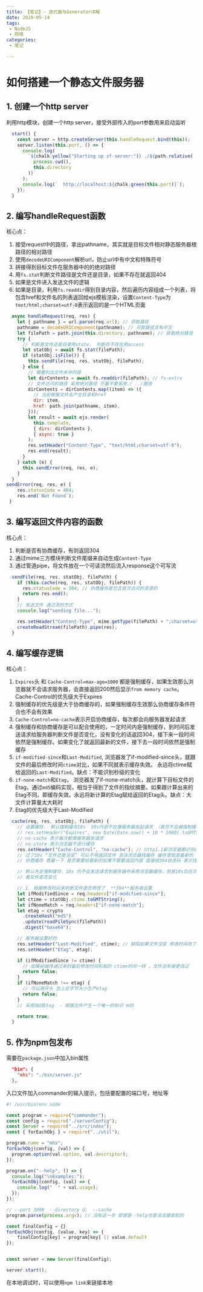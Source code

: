 ```yaml
---
title: 【笔记】- 迭代器与Generator详解
date: 2020-05-14
tags:
 - NodeJS
 - 网络
categories:
 - 笔记

---
```


# 如何搭建一个静态文件服务器



## 1. 创建一个http server

利用http模块，创建一个http server，接受外部传入的port参数用来启动监听

```javascript
  start() {
    const server = http.createServer(this.handleRequest.bind(this));
    server.listen(this.port, () => {
      console.log(
        `${chalk.yellow("Starting up zf-server:")} ./${path.relative(
          process.cwd(),
          this.directory
        )}`
      );
      console.log(`  http://localhost:${chalk.green(this.port)}`);
    });
  }
```



## 2. 编写handleRequest函数

核心点：

1. 接受request中的路径，拿出pathname，其实就是目标文件相对静态服务器根路径的相对路径
2. 使用`decodeURIComponent`解析url，防止url中有中文和特殊符号
3. 拼接得到目标文件在服务器中的的绝对路径
4. 用`fs.stat`判断文件路径是文件还是目录，如果不存在就返回404
5. 如果是文件进入发送文件的逻辑
6. 如果是目录，利用`fs.readdir`得到目录内容，然后遍历内容组成一个列表，将包含href和文件名的列表返回给ejs模板渲染，设置`Content-Type`为`text/html;charset=utf-8`表示返回的是一个HTML页面

```javascript
  async handleRequest(req, res) {
    let { pathname } = url.parse(req.url); // 获取路径
    pathname = decodeURIComponent(pathname); // 可能路径含有中文
    let filePath = path.join(this.directory, pathname); // 获取绝对路径
    try {
      // 判断是文件还是目录用state， 判断存不存在用access
      let statObj = await fs.stat(filePath);
      if (statObj.isFile()) {
        this.sendFile(req, res, statObj, filePath);
      } else {
        // 需要列出文件夹中内容
        let dirContents = await fs.readdir(filePath); // fs-extra
        // 文件访问的路径 采用绝对路径 尽量不要采用./ ../路径
        dirContents = dirContents.map((item) => ({
          // 当前根据文件名产生目录和href
          dir: item,
          href: path.join(pathname, item),
        }));
        let result = await ejs.render(
          this.template,
          { dirs: dirContents },
          { async: true }
        );
        res.setHeader("Content-Type", "text/html;charset=utf-8");
        res.end(result);
      }
    } catch (e) {
      this.sendError(req, res, e);
    }
  }
sendError(req, res, e) {
    res.statusCode = 404;
    res.end(`Not Found`);
 }
```



## 3. 编写返回文件内容的函数

核心点：

1. 判断是否有协商缓存，有则返回304
2. 通过mime三方模块判断文件尾缀来自动生成`Content-Type`
3. 通过管道pipe，将文件放在一个可读流然后流入response这个可写流

```javascript
  sendFile(req, res, statObj, filePath) {
    if (this.cache(req, res, statObj, filePath)) {
      res.statusCode = 304; // 协商缓存是包含首次访问的资源的
      return res.end();
    }
    // 发送文件 通过流的方式
    console.log("sending file...");

    res.setHeader("Content-Type", mime.getType(filePath) + ";charset=utf-8");
    createReadStream(filePath).pipe(res);
  }
```



## 4. 编写缓存逻辑

核心点：

1. `Expires`头 和 `Cache-Control=max-age=1000` 都是强制缓存，如果生效那么浏览器就不会请求服务器，会直接返回200然后显示`from memory cache`。 Cache-Control的优先级大于Expires
2. 强制缓存的优先级是大于协商缓存的，如果强制缓存生效那么协商缓存条件符合也不会有效果
3. `Cache-Control=no-cache`表示开启协商缓存，每次都会向服务器发起请求
4. 强制缓存和协商缓存是可以配合使用的，一定时间内是强制缓存，到时间后发送请求给服务器判断文件是否变化，没有变化的话返回304，接下来一段时间依然是强制缓存。如果变化了就返回最新的文件，接下去一段时间依然是强制缓存
5. `if-modified-since`和`Last-Modified`, 浏览器发了if-modified-since头，就跟文件的最后修改时间`ctime`对比，如果不同就表示缓存失效。 永远将ctime赋给返回的`Last-Modified`。缺点：不能识别秒级的变化
6. `if-none-match`和`Etag`， 浏览器发了if-none-match头，就计算下目标文件的Etag，通过`md5`编码实现，相当于得到了文件的指纹摘要。如果跟计算出来的Etag不同，即缓存失效。永远将新计算的Etag赋给返回的Etag头。缺点：大文件计算量太大耗时
7. Etag的优先级大于Last-Modified

```javascript
  cache(req, res, statObj, filePath) {
    // 设置缓存， 默认强制缓存10s  10s内部不在像服务器发起请求 （首页不会被强制缓存） 引用的资源可以被强制缓存
    // res.setHeader("Expires", new Date(Date.now() + 10 * 1000).toGMTString());
    // no-cache 表示每次都像服务器发请求
    // no-store 表示浏览器不进行缓存
    res.setHeader("Cache-Control", "no-cache"); // http1.1新浏览器都识别cache-control
    // 过了10s “文件还是没变” 可以不用返回文件 告诉浏览器找缓存 缓存里就是最新的
    // 协商缓存 商量一下 是否需要给最新的如果不需要返回内容 直接给304状态码 表示找缓存即可

    // 默认先走强制缓存，10s 内不会发送请求到服务器中采用浏览器缓存，但是10s后在次发送请求。后端要进行对比 1) 文件没有变化 直接返回304 即可，浏览器会去缓存中查找文件。之后的10s中还是会走缓存 2)文件变化了返回最新的，之后的10s中还是会走缓存 不停的循环
    // 看文件是否变化

    // 1. 根据修改时间来判断文件是否修改了  **304**服务端设置
    let ifModifiedSince = req.headers["if-modified-since"];
    let ctime = statObj.ctime.toGMTString();
    let ifNoneMatch = req.headers["if-none-match"];
    let etag = crypto
      .createHash("md5")
      .update(readFileSync(filePath))
      .digest("base64");

    // 服务器设置好的
    res.setHeader("Last-Modified", ctime); // 缺陷如果文件没变 修改时间改了呢
    res.setHeader("Etag", etag);

    if (ifModifiedSince != ctime) {
      // 如果前端传递过来的最后修改时间和我的 ctime时间一样 ，文件没有被更改过
      return false;
    }
    if (ifNoneMatch !== etag) {
      // 可以用开头 加上总字节大小生产etag
      return false;
    }
    // 采用指纹Etag  - 根据文件产生一个唯一的标识 md5

    return true;
  }
```

## 5. 作为npm包发布

需要在`package.json`中加入bin属性

```json
  "bin": {
    "mhs": "./bin/server.js"
  },
```

入口文件加入commander的输入提示，包括要配置的端口号，地址等

```javascript
#! /usr/bin/env node

const program = require("commander");
const config = require("./serverConfig");
const Server = require("../src/index");
const { forEachObj } = require("../util");

program.name = "mhs";
forEachObj(config, (val) => {
  program.option(val.option, val.descriptor);
});

program.on("--help", () => {
  console.log("\nExamples:");
  forEachObj(config, (val) => {
    console.log("  " + val.usage);
  });
});

// --port 3000  --directory d:  --cache
program.parse(process.argv); // 没有这一步 即使是--help也是没法接收到的

const finalConfig = {}
forEachObj(config, (value, key) => {
    finalConfig[key] = program[key] || value.default
});


const server = new Server(finalConfig);

server.start();
```

在本地调试时，可以使用`npm link`来链接本地